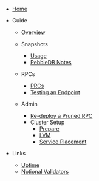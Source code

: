 - [Home](/)
  
- Guide
  - [Overview](overview.md)
  - Snapshots
    - [Usage](snapshot_usage.md)
    - [PebbleDB Notes](pebbledb.md)
  
  - RPCs
    - [PRCs](rpc.md)
    - [Testing an Endpoint](rpc_testing_endpoints.md)

  - Admin
    - [Re-deploy a Pruned RPC](admin_redploy_rpc.md)
    - Cluster Setup
      - [Prepare](prepare.md)
      - [LVM](lvm.md)
      - [Service Placement](service_placement.md)  

- Links
  - [Uptime](https://status.notional.ventures/status/cosmosia)
  - [Notional Validators](https://status.notional.ventures/status/validators)